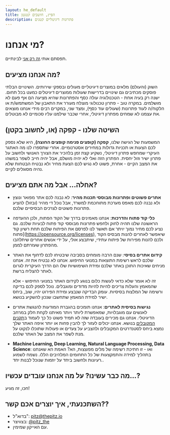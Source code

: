 ```yaml
---
layout: he_default
title: הפיץ, חושבים קטנטן
description: פתרונות דיגיטליים קטנים
---
```


# מי אנחנו?

תפסתם אותי.[זה רק אני](https://il.linkedin.com/in/noam-castel-036976b) לבינתיים.

## מה אנחנו מציעים?

השוק (והעולם) מלאים במוצרים דיגיטליים מעולים ובספקי שירותים. השינויים הבלתי פוסקים מכתיבים גם שינויים בדרישות שעולות ממוצרים דיגיטלים כמעט בכל תחום.
ישנה רק בעיה אחת - הטכנולוגיה עולה כסף והפתרונות שהיא מציעה הם אף פעם לא מושלמים. במקרה טוב - פתרון טכנולוגי מוצלח מעורר את התאבון של המשתמש/ת או הלקוח/ה לעוד פתרונות (שעולים עוד כסף), ומצד שני, במקרים רבים מידי אנחנו מוצאים את עצמנו לא שמחים מפתרון דיגיטלי, אחרי שכבר שילמנו עליו סכומיים לא מבוטלים.

## השיטה שלנו - קפקה (או, לחשוב בקטן)

המשמעות של הגישה שלנו, **קפקה (קופצים פנימה קופצים החוצה)**, היא שלא נספק לכם הצעות או תכניות גדולות במחירים אסטרנומיים. אחרי שתספרו לנו מה האתגר העיקרי שמחפש פתרון דיגיטלי, נשקיע קצת זמן בלהכיר את הצורך האנושי ולחשוב על פתרון ישיר וזול יחסית. הפתרון הזה ואלי לא יהיה מושלם, אבל יהיה חייב לשפר במשהו את המצב הקיים - אחרת, פשוט לא נגיש לכם הצעת מחיר ולא נבטיח הבטחות שלא נהיה מסוגלים לקיים.

## אחלה... אבל מה אתם מציעים?

- **אתרים פשוטים ופתרונות מבוססי תכנות מהיר**: לא נבנה לכם אתר מפואר ונוצץ ולא נבנה לכם מאפס מערכת מתוחכמת למשרד, אבל נוכל די מהיר (ובזול) להציע פתרונות פשוטים לצרכים הבסיסיים שלכם.

- **כלי קוד פתוח והדרכות**: אנחנו מאמינים בדרך של הקוד הפתוח, ולכן ההעדפה הראשונה שלנו תהיה לחוק ולחפש פתרונות מבוססי קוד פתוח לבעיות שלכם. גם נציע לכם מחיר נמוך יויתר אם תאשר לנו לפרסם את הפיתוח שלכם תחת רשיון קוד פתוח](https://opensource.org/licenses), שיאפשר לאחרים להנות מבסיס הקוד ולכם להנות מפירות של פיתוח עתידי, שיתבצע אולי, על ידי אנשים אחרים שיתלהבו מהפתרון שעזרתם לממן.

- **קידום אתרים בסיסי**: שנם הרבה מומחים בסביבה שיבטיחו לכם לדחוף את האתר שלכם לראש רשימת התוצאות במנועי החיפוש. אנחנו לא נבטיח את זה. אנחנו מניחים שאיכות התוכן באתר שלכם ומידת השימושיות שלו הם הדרך העיקרית לגרום לאתר להצליח ברשת.

  זה לא אומר שלא כדאי לעשות כלום בנוגע לקידום האתר במנועי החיפוש - אלא שהמאמץ והעלות צריכים להיות להיות מדודים ומוגבלים. נוכל לספק לכם בדיקה ורשימה של המלצות בסיסיות. עומק הבדיקה שנבצע ומידת הפירוט יהיו, שוב, ביחס ישיר למידת המאמץ שתחשבו שנכון להשקיע בנושא.

- **נגישות בסיסית לאתרים**: אנחנו תומכים בהגברת המודעות להנגשת אתרים לאנשים עם מוגבלויות, שמאפשרת ליותר ויותר מאיתנו לקחת חלק במרחב הדיגיטלי. אנחנו גם מכירים בעובדה שזה לא תמיד פשוט כל כך לעמוד ב[תקנים המקובלים](https://www.w3.org/TR/WCAG20/) בנושא. אנחנו יכולים לעזור לך להבין פחות או יותר איפה האתר שלך נמצא ביחס לסטנדרטים המקובלים ולהצביע על צעדים או פעולות שתוכלו לנקוט על מנת לשפר את המצב של האתר שלכם.

- **Machine Learning, Deep Learning, Natural Language Processing, Data Science**: ואו - זו חתיכת רשימה של מלים מפוצצות, הא? האמת הא שאנחנו בתהליך למידה והתמקצעות של כל התחומים המלהיבים הללו. נשמח לשמוע רעיונות ולחשוב ביחד על יוזמות שנוכל לבנות יחד..

## מה כבר עשינו? על מה אנחנו עובדים עכשיו...?
חכו, זה מגיע!

## השתכנעתי, איך יוצרים אכם קשר??
- בדוא"ל": [pitz@thepitz.io](mailto:pitz@thepitz.io)
- בצוויצר: [@pitz_the](https://twitter.com/pitz_the)
- עם האייקון שמימין.
